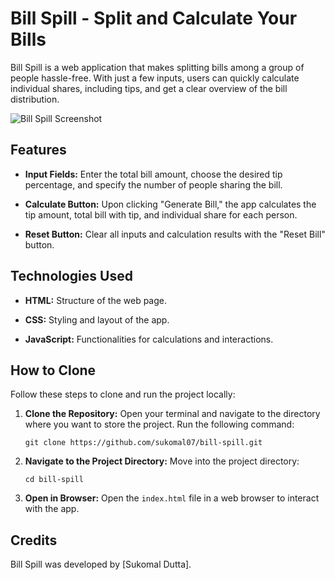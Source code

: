 # Bill Spill - Split and Calculate Your Bills

Bill Spill is a web application that makes splitting bills among a group of people hassle-free. With just a few inputs, users can quickly calculate individual shares, including tips, and get a clear overview of the bill distribution.

![Bill Spill Screenshot](https://i.ibb.co/X41NXDy/screenshot.png)

## Features

- **Input Fields:** Enter the total bill amount, choose the desired tip percentage, and specify the number of people sharing the bill.

- **Calculate Button:** Upon clicking "Generate Bill," the app calculates the tip amount, total bill with tip, and individual share for each person.

- **Reset Button:** Clear all inputs and calculation results with the "Reset Bill" button.

## Technologies Used

- **HTML:** Structure of the web page.

- **CSS:** Styling and layout of the app.

- **JavaScript:** Functionalities for calculations and interactions.

## How to Clone

Follow these steps to clone and run the project locally:

1. **Clone the Repository:**
   Open your terminal and navigate to the directory where you want to store the project. Run the following command:
   ```
   git clone https://github.com/sukomal07/bill-spill.git
   ```
   
2. **Navigate to the Project Directory:**
   Move into the project directory:
   ```
   cd bill-spill
   ```

3. **Open in Browser:**
   Open the `index.html` file in a web browser to interact with the app.


## Credits

Bill Spill was developed by [Sukomal Dutta].
